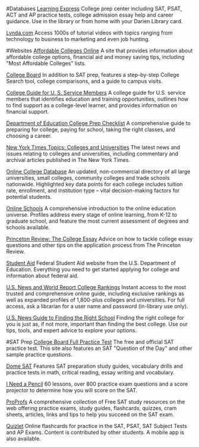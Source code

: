 #Databases
[Learning Express](http://www.learningexpresslibrary3.com/?AuthToken=BE535264-2B4C-4F39-BEEC-86B4394B8B58 "Learning Express")
College prep center including SAT, PSAT, ACT and AP practice tests, college admission essay help and career guidance. Use in the library or from home with your Darien Library card.

[Lynda.com](https://www.lynda.com/portal/sip?org=darienlibrary.org "Lynda.com")
Access 1000s of tutorial videos with topics ranging from technology to business to marketing and even job hunting.

#Websites
[Affordable Colleges Online](http://www.affordablecollegesonline.org/ "Affordable College Online")
A site that provides information about affordable college options, financial aid and money saving tips, including "Most Affordable Colleges" lists.

[College Board](http://www.collegeboard.org/ "College Board")
In addition to SAT prep, features a step-by-step College Search tool, college comparisons, and a guide to campus visits.

[College Guide for U. S. Service Members](http://www.accreditedcolleges.com/college-guide-us-service-members/ "College Guide for U. S. Service Members")
A college guide for U.S. service members that identifies education and training opportunities, outlines how to find support as a college-level learner, and provides information on financial support.

[Department of Education College Prep Checklist](http://www.edpubs.gov/document/en0920h.pdf "Department of Education College Prep Checklist")
A comprehensive guide to preparing for college, paying for school, taking the right classes, and choosing a career.

[New York Times Topics: Colleges and Universities](http://topics.nytimes.com/top/reference/timestopics/subjects/c/colleges_and_universities/index.html?8qa "New York Times Topics: Colleges and Universities")
The latest news and issues relating to colleges and universities, including commentary and archival articles published in The New York Times.

[Online College Database](http://www.onlinecollegesdatabase.org/ "Online College Database")
An updated, non-commercial directory of all large universities, small colleges, community colleges and trade schools nationwide. Highlighted key data points for each college includes tuition rate, enrollment, and institution type – vital decision-making factors for potential students.

[Online Schools](http://www.onlineschools.org/ "Online Schools")
A comprehensive introduction to the online education universe. Profiles address every stage of online learning, from K-12 to graduate school, and feature the most current assessment of degrees and schools available.

[Princeton Review: The College Essay](http://www.princetonreview.com/college/essay.aspx "Princeton Review: The College Essay")
Advice on how to tackle college essay questions and other tips on the application process from The Princeton Review.

[Student Aid](http://studentaid.ed.gov/ "Student Aid")
Federal Student Aid website from the U.S. Department of Education. Everything you need to get started applying for college and information about federal aid.

[U.S. News and World Report College Rankings](http://colleges.usnews.rankingsandreviews.com/best-colleges "U.S. News and World Report College Rankings")
Instant access to the most trusted and comprehensive online guide, including exclusive rankings as well as expanded profiles of 1,800-plus colleges and universities. For full access, ask a librarian for a user name and password (in-library use only).

[U.S. News Guide to Finding the Right School](http://www.usnews.com/education/best-colleges/right-school?s_cid=content-center:college-hp "U.S. News Guide to Finding the Right School")
Finding the right college for you is just as, if not more, important than finding the best college. Use our tips, tools, and expert advice to explore your options.

#SAT Prep
[College Board Full Practice Test](http://sat.collegeboard.org/practice/ "College Board Full Practice Test")
The free and official SAT practice test. This site also features an SAT "Question of the Day" and other sample practice questions.

[Dome SAT](http://www.domesatreview.com/ "Dome SAT")
Features SAT preparation study guides, vocabulary drills and practice tests in math, critical reading, essay writing and vocabulary.

[I Need a Pencil](http://ineedapencil.ck12.org/ "I Need a Pencil")
60 lessons, over 800 practice exam questions and a score projector to determine how you will score on the SAT.

[ProProfs](http://www.proprofs.com/sat/ "ProProfs")
A comprehensive collection of Free SAT study resources on the web offering practice exams, study guides, flashcards, quizzes, cram sheets, articles, links and tips to help you succeed on the SAT exam.

[Quizlet](http://quizlet.com/standardized-tests/ "Quizlet")
Online flashcards for practice in the SAT, PSAT, SAT Subject Tests and AP Exams. Content is contributed by other students. A mobile app is also available.